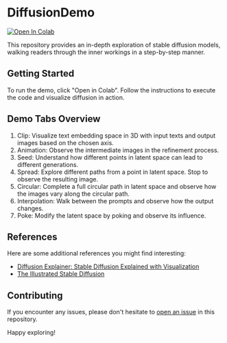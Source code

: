 # DiffusionDemo

[![Open In Colab](https://colab.research.google.com/assets/colab-badge.svg)](https://colab.research.google.com/github/akameswa/DiffusionDemo/blob/master/demo.ipynb)

This repository provides an in-depth exploration of stable diffusion models, walking readers through the inner workings in a step-by-step manner. 

## Getting Started

To run the demo, click "Open in Colab". Follow the instructions to execute the code and visualize diffusion in action.

## Demo Tabs Overview

1. Clip: Visualize text embedding space in 3D with input texts and output images based on the chosen axis.
2. Animation: Observe the intermediate images in the refinement process.
3. Seed: Understand how different points in latent space can lead to different generations.
4. Spread: Explore different paths from a point in latent space. Stop to observe the resulting image.
5. Circular: Complete a full circular path in latent space and observe how the images vary along the circular path.
6. Interpolation: Walk between the prompts and observe how the output changes.
7. Poke: Modify the latent space by poking and observe its influence.

## References

Here are some additional references you might find interesting:

- [Diffusion Explainer: Stable Diffusion Explained with Visualization](https://poloclub.github.io/diffusion-explainer/)
- [The Illustrated Stable Diffusion](https://jalammar.github.io/illustrated-stable-diffusion/)

## Contributing

If you encounter any issues, please don't hesitate to [open an issue](https://github.com/akameswa/DiffusionDemo/issues) in this repository.

Happy exploring!

